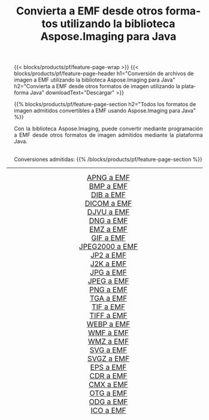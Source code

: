 ﻿---
title: Convierta a EMF desde otros formatos utilizando la biblioteca Aspose.Imaging para Java 
weight: 3920
url: /es/java/conversion/to/emf/ 
lang: es
langdirlevel: 2
locales: zh-hans,ja,it,ru,de,es,fr,nl,id,lt,pl,pt,vi,tr,ko,zh-hant,ar,hi,th,sv,cs,uk,he
description: Usando Aspose.Imaging puede convertir a EMF desde otros formatos usando Java
---

{{< blocks/products/pf/feature-page-wrap >}}
{{< blocks/products/pf/feature-page-header h1="Conversión de archivos de imagen a EMF utilizando la biblioteca Aspose.Imaging para Java" h2="Convierta a EMF desde otros formatos de imagen utilizando la plataforma Java" downloadText="Descargar" >}}


{{% blocks/products/pf/feature-page-section  h2="Todos los formatos de imagen admitidos convertibles a EMF usando Aspose.Imaging para Java" %}}
<p align=justify>Con la biblioteca Aspose.Imaging, puede convertir mediante programación a EMF desde otros formatos de imagen admitidos mediante la plataforma Java.</p>
<br/>
Conversiones admitidas:
{{% /blocks/products/pf/feature-page-section %}}
<div class="container-fluid productfamilypage bg-gray">
    <div class="convertypes bg-gray agp-content section">
        <div class="container">
		<hr style="margin-left:-20px;"/>
		<div class="row other-converters" style="gap: 10px;font-size: 19px;text-align:center;">
		    <div class='col-md-2 other-converter remove-lp remove-rp'><a href="/imaging/es/java/conversion/apng-to-emf/" style="padding:15px;">APNG a EMF</a></div>
<div class='col-md-2 other-converter remove-lp remove-rp'><a href="/imaging/es/java/conversion/bmp-to-emf/" style="padding:15px;">BMP a EMF</a></div>
<div class='col-md-2 other-converter remove-lp remove-rp'><a href="/imaging/es/java/conversion/dib-to-emf/" style="padding:15px;">DIB a EMF</a></div>
<div class='col-md-2 other-converter remove-lp remove-rp'><a href="/imaging/es/java/conversion/dicom-to-emf/" style="padding:15px;">DICOM a EMF</a></div>
<div class='col-md-2 other-converter remove-lp remove-rp'><a href="/imaging/es/java/conversion/djvu-to-emf/" style="padding:15px;">DJVU a EMF</a></div>
<div class='col-md-2 other-converter remove-lp remove-rp'><a href="/imaging/es/java/conversion/dng-to-emf/" style="padding:15px;">DNG a EMF</a></div>
<div class='col-md-2 other-converter remove-lp remove-rp'><a href="/imaging/es/java/conversion/emz-to-emf/" style="padding:15px;">EMZ a EMF</a></div>
<div class='col-md-2 other-converter remove-lp remove-rp'><a href="/imaging/es/java/conversion/gif-to-emf/" style="padding:15px;">GIF a EMF</a></div>
<div class='col-md-2 other-converter remove-lp remove-rp'><a href="/imaging/es/java/conversion/jpeg2000-to-emf/" style="padding:15px;">JPEG2000 a EMF</a></div>
<div class='col-md-2 other-converter remove-lp remove-rp'><a href="/imaging/es/java/conversion/jp2-to-emf/" style="padding:15px;">JP2 a EMF</a></div>
<div class='col-md-2 other-converter remove-lp remove-rp'><a href="/imaging/es/java/conversion/j2k-to-emf/" style="padding:15px;">J2K a EMF</a></div>
<div class='col-md-2 other-converter remove-lp remove-rp'><a href="/imaging/es/java/conversion/jpg-to-emf/" style="padding:15px;">JPG a EMF</a></div>
<div class='col-md-2 other-converter remove-lp remove-rp'><a href="/imaging/es/java/conversion/jpeg-to-emf/" style="padding:15px;">JPEG a EMF</a></div>
<div class='col-md-2 other-converter remove-lp remove-rp'><a href="/imaging/es/java/conversion/png-to-emf/" style="padding:15px;">PNG a EMF</a></div>
<div class='col-md-2 other-converter remove-lp remove-rp'><a href="/imaging/es/java/conversion/tga-to-emf/" style="padding:15px;">TGA a EMF</a></div>
<div class='col-md-2 other-converter remove-lp remove-rp'><a href="/imaging/es/java/conversion/tif-to-emf/" style="padding:15px;">TIF a EMF</a></div>
<div class='col-md-2 other-converter remove-lp remove-rp'><a href="/imaging/es/java/conversion/tiff-to-emf/" style="padding:15px;">TIFF a EMF</a></div>
<div class='col-md-2 other-converter remove-lp remove-rp'><a href="/imaging/es/java/conversion/webp-to-emf/" style="padding:15px;">WEBP a EMF</a></div>
<div class='col-md-2 other-converter remove-lp remove-rp'><a href="/imaging/es/java/conversion/wmf-to-emf/" style="padding:15px;">WMF a EMF</a></div>
<div class='col-md-2 other-converter remove-lp remove-rp'><a href="/imaging/es/java/conversion/wmz-to-emf/" style="padding:15px;">WMZ a EMF</a></div>
<div class='col-md-2 other-converter remove-lp remove-rp'><a href="/imaging/es/java/conversion/svg-to-emf/" style="padding:15px;">SVG a EMF</a></div>
<div class='col-md-2 other-converter remove-lp remove-rp'><a href="/imaging/es/java/conversion/svgz-to-emf/" style="padding:15px;">SVGZ a EMF</a></div>
<div class='col-md-2 other-converter remove-lp remove-rp'><a href="/imaging/es/java/conversion/eps-to-emf/" style="padding:15px;">EPS a EMF</a></div>
<div class='col-md-2 other-converter remove-lp remove-rp'><a href="/imaging/es/java/conversion/cdr-to-emf/" style="padding:15px;">CDR a EMF</a></div>
<div class='col-md-2 other-converter remove-lp remove-rp'><a href="/imaging/es/java/conversion/cmx-to-emf/" style="padding:15px;">CMX a EMF</a></div>
<div class='col-md-2 other-converter remove-lp remove-rp'><a href="/imaging/es/java/conversion/otg-to-emf/" style="padding:15px;">OTG a EMF</a></div>
<div class='col-md-2 other-converter remove-lp remove-rp'><a href="/imaging/es/java/conversion/odg-to-emf/" style="padding:15px;">ODG a EMF</a></div>
<div class='col-md-2 other-converter remove-lp remove-rp'><a href="/imaging/es/java/conversion/ico-to-emf/" style="padding:15px;">ICO a EMF</a></div>
                </div>
        </div>
    </div>
</div>
<br/>

